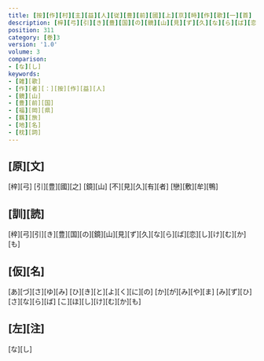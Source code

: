 ```yaml
---
title: [按][作][村][主][益][人][従][豊][前][國][上][京][時][作][歌][一][首]
description: [梓][弓][引][き][豊][国][の][鏡][山][見][ず][久][な][ら][ば][恋][し][け][む][か][も]
position: 311
category: [巻]3
version: '1.0'
volume: 3
comparison:
- [な][し]
keywords:
- [雑][歌]
- [作][者][：][按][作][益][人]
- [鏡][山]
- [豊][前][国]
- [福][岡][県]
- [羈][旅]
- [地][名]
- [枕][詞]
---
```


## [原][文]

[梓][弓] [引][豊][國][之] [鏡][山] [不][見][久][有][者] [戀][敷][牟][鴨]

## [訓][読]

[梓][弓][引][き][豊][国][の][鏡][山][見][ず][久][な][ら][ば][恋][し][け][む][か][も]

## [仮][名]

[あ][づ][さ][ゆ][み] [ひ][き][と][よ][く][に][の] [か][が][み][や][ま] [み][ず][ひ][さ][な][ら][ば] [こ][ほ][し][け][む][か][も]

## [左][注]

[な][し]
